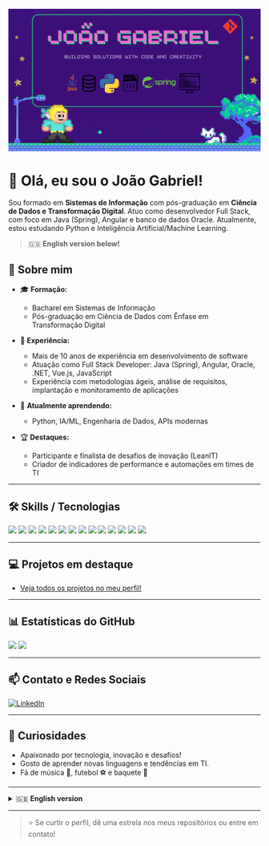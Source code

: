 <p align="center">
  <img src="./banner.png" alt="Banner do João Gabriel Oliveira" />
</p>

# 👋 Olá, eu sou o João Gabriel!

Sou formado em **Sistemas de Informação** com pós-graduação em **Ciência de Dados e Transformação Digital**. Atuo como desenvolvedor Full Stack, com foco em Java (Spring), Angular e banco de dados Oracle. Atualmente, estou estudando Python e Inteligência Artificial/Machine Learning.

> 🇬🇧 **English version below!**

## 🚀 Sobre mim

- 🎓 **Formação:**  
  - Bacharel em Sistemas de Informação  
  - Pós-graduação em Ciência de Dados com Ênfase em Transformação Digital

- 💼 **Experiência:**  
  - Mais de 10 anos de experiência em desenvolvimento de software
  - Atuação como Full Stack Developer: Java (Spring), Angular, Oracle, .NET, Vue.js, JavaScript
  - Experiência com metodologias ágeis, análise de requisitos, implantação e monitoramento de aplicações

- 🧠 **Atualmente aprendendo:**  
  - Python, IA/ML, Engenharia de Dados, APIs modernas

- 🏆 **Destaques:**  
  - Participante e finalista de desafios de inovação (LeanIT)
  - Criador de indicadores de performance e automações em times de TI

---

## 🛠️ **Skills / Tecnologias**

<div align="left">
  <img src="https://img.shields.io/badge/Java-ED8B00?style=flat-square&logo=java&logoColor=white"/>
  <img src="https://img.shields.io/badge/Spring-6DB33F?style=flat-square&logo=spring&logoColor=white"/>
  <img src="https://img.shields.io/badge/Angular-DD0031?style=flat-square&logo=angular&logoColor=white"/>
  <img src="https://img.shields.io/badge/Python-3776AB?style=flat-square&logo=python&logoColor=white"/>
  <img src="https://img.shields.io/badge/Oracle-F80000?style=flat-square&logo=oracle&logoColor=white"/>
  <img src="https://img.shields.io/badge/JavaScript-F7DF1E?style=flat-square&logo=javascript&logoColor=black"/>
  <img src="https://img.shields.io/badge/TypeScript-3178C6?style=flat-square&logo=typescript&logoColor=white"/>
  <img src="https://img.shields.io/badge/.NET-512BD4?style=flat-square&logo=dotnet&logoColor=white"/>
  <img src="https://img.shields.io/badge/Git-F05032?style=flat-square&logo=git&logoColor=white"/>
  <img src="https://img.shields.io/badge/GitHub-181717?style=flat-square&logo=github&logoColor=white"/>
  <img src="https://img.shields.io/badge/Jira-0052CC?style=flat-square&logo=jira&logoColor=white"/>
  <img src="https://img.shields.io/badge/Vue.js-4FC08D?style=flat-square&logo=vue.js&logoColor=white"/>
  <img src="https://img.shields.io/badge/HTML5-E34F26?style=flat-square&logo=html5&logoColor=white"/>
  <img src="https://img.shields.io/badge/CSS3-1572B6?style=flat-square&logo=css3&logoColor=white"/>
</div>

---

## 💻 **Projetos em destaque**

- [Veja todos os projetos no meu perfil!](https://github.com/jgsoliveira90?tab=repositories)

---

## 📊 **Estatísticas do GitHub**

<div align="left">
  <img height="150em" src="https://github-readme-stats.vercel.app/api?username=jgsoliveira90&show_icons=true&theme=dracula"/>
  <img height="150em" src="https://github-readme-stats.vercel.app/api/top-langs/?username=jgsoliveira90&layout=compact&theme=dracula"/>
</div>

---

## 📫 **Contato e Redes Sociais**

[![LinkedIn](https://img.shields.io/badge/-LinkedIn-blue?style=flat-square&logo=linkedin&logoColor=white)](https://www.linkedin.com/in/jo%C3%A3o-gabriel-oliveira/)
<!-- Adicione outros links, como Medium, Dev.to, etc. -->

---

## 🧩 **Curiosidades**

- Apaixonado por tecnologia, inovação e desafios!
- Gosto de aprender novas linguagens e tendências em TI.
- Fã de música 🎵, futebol ⚽️ e baquete 🏀

---

<details>
  <summary>🇬🇧 <b>English version</b></summary>

Hi, I'm João Gabriel!  
I'm a Software Analyst with a degree in Information Systems and a postgraduate degree in Data Science with an emphasis on Digital Transformation.  
I have experience as a Full Stack Developer, mainly with Java (Spring), Angular, Oracle Database, and I'm currently learning Python and AI/ML.

Feel free to connect, collaborate or check out my projects!

</details>

---

> ⭐️ Se curtir o perfil, dê uma estrela nos meus repositórios ou entre em contato!

